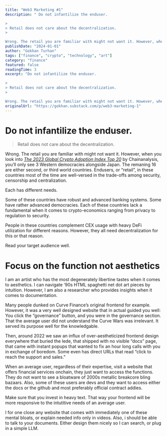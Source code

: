 ```yaml
---
title: "Web3 Marketing #1"
description: " Do not infantilize the enduser.

>
> Retail does not care about the decentralization.
>

Wrong. The retail you are familiar with might not want it. However, when you look into [The 2023 Global Crypto Adoption Index Top 20](https://www.chainalysis.com/blog/2023-global-crypto-adoption-index/) by Chai"
publishDate: "2024-01-01"
author: "Gokhan Turhan"
tags: ["finance", "crypto", "technology", "art"]
category: "finance"
featured: false
readingTime: 3
excerpt: "Do not infantilize the enduser.

>
> Retail does not care about the decentralization.
>

Wrong. The retail you are familiar with might not want it. However, when you look into The 2023 Global Crypto..."
originalUrl: "https://gokhan.substack.com/p/web3-marketing-1"
---
```


# Do not infantilize the enduser.

>
> Retail does not care about the decentralization.
>

Wrong. The retail you are familiar with might not want it. However, when you look into *[The 2023 Global Crypto Adoption Index Top 20](https://www.chainalysis.com/blog/2023-global-crypto-adoption-index/)* by Chainanalysis, you’ll only see 3 Western democracies alongside Japan. The remaning 16 are either second, or third world countries. Endusers, or “retail”, in these countries most of the time are well-versed in the trade-offs among security, censorship and centralization.

Each has different needs.

Some of these countries have robust and advanced banking systems. Some have rather advanced democracies. Each of these countries lack a fundamental when it comes to crypto-economics ranging from privacy to regulation to security.

People in these countries complement CEX usage with heavy DeFi utilization for different reasons. However, they all need decentralization for this or that reason.

Read your target audience well.

# Focus on the function not aesthetics

I am an artist who has the most degenerately libertine tastes when it comes to aesthetics. I can navigate ‘90s HTML spaghetti net dot art pieces by intuition. However, I am also a researcher who provides insights when it comes to documentation.

Many people dunked on Curve Finance’s original frontend for example. However, it was a very well designed website that in actual guided you well: You click the “governance” button, and you were in the governance section. That the average user did not understand the Curve Wars was irrelevant. It served its purpose well for the knowledgable.

Then, around 2022 we saw an influx of over-aestheticized frontend design everywhere that buried the lede, that shipped with no visible “docs” page, that came with instant popups that wanted to fix an hour long calls with you in exchange of boredom. Some even has direct URLs that read “click to reach the support and sales.”

When an average user, regardless of their expertise, visit a website that offers financial services onchain, they just want to access the functions. They do not want to see a bloatware of 2000s metallic breakcore bling bazaars. Also, some of these users are devs and they want to access either the docs or the github and most preferably official contract addies.

Make sure that you invest in heavy text. That way your frontend will be more responsive to the intutitive needs of an average user.

I for one close any website that comes with immediately one of these mental bloats, or explain needed info only in videos. Also, i should be able to talk to your documents. Either design them nicely so I can search, or plug in a simple LLM.